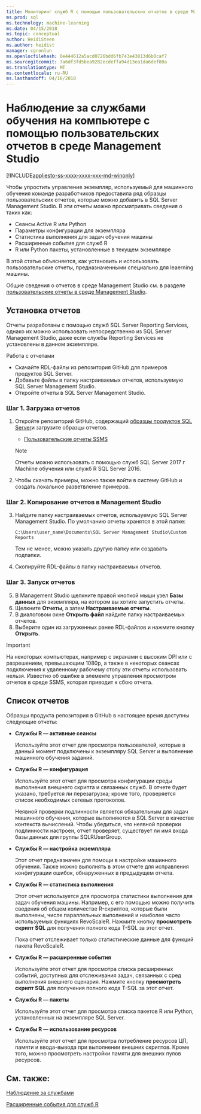 ```yaml
---
title: Мониторинг служб R с помощью пользовательских отчетов в среде Management Studio | Документы Microsoft
ms.prod: sql
ms.technology: machine-learning
ms.date: 04/15/2018
ms.topic: conceptual
author: HeidiSteen
ms.author: heidist
manager: cgronlun
ms.openlocfilehash: 0e444612a5acd0726bdd6fb743e43813d6b0caf7
ms.sourcegitcommit: 7a6df3fd5bea9282ecdeffa94d13ea1da6def80a
ms.translationtype: MT
ms.contentlocale: ru-RU
ms.lasthandoff: 04/16/2018
---
```

# <a name="monitor-machine-learning-services-using-custom-reports-in-management-studio"></a>Наблюдение за службами обучения на компьютере с помощью пользовательских отчетов в среде Management Studio
[!INCLUDE[appliesto-ss-xxxx-xxxx-xxx-md-winonly](../../includes/appliesto-ss-xxxx-xxxx-xxx-md-winonly.md)]

Чтобы упростить управление экземпляр, используемый для машинного обучения команде разработчиков предоставила ряд образцы пользовательских отчетов, которые можно добавить в SQL Server Management Studio. В эти отчеты можно просматривать сведения о таких как:

- Сеансы Active R или Python
- Параметры конфигурации для экземпляра
- Статистика выполнения для задач обучения машины
- Расширенные события для служб R
- R или Python пакеты, установленные в текущем экземпляре

В этой статье объясняется, как установить и использовать пользовательские отчеты, предназначенными специально для leaerning машины. 

Общие сведения о отчетов в среде Management Studio см. в разделе [пользовательские отчеты в среде Management Studio](../../ssms/object/custom-reports-in-management-studio.md).

## <a name="how-to-install-the-reports"></a>Установка отчетов

Отчеты разработаны с помощью служб SQL Server Reporting Services, однако их можно использовать непосредственно из SQL Server Management Studio, даже если службы Reporting Services не установлены в данном экземпляре. 

Работа с отчетами

* Скачайте RDL-файлы из репозитория GitHub для примеров продуктов SQL Server.
* Добавьте файлы в папку настраиваемых отчетов, используемую SQL Server Management Studio.
* Откройте отчеты в SQL Server Management Studio.


### <a name="step-1-download-the-reports"></a>Шаг 1. Загрузка отчетов

1. Откройте репозиторий GitHub, содержащий [образцы продуктов SQL Server](https://github.com/Microsoft/sql-server-samples)и загрузите образцы отчетов. 

    + [Пользовательские отчеты SSMS](https://github.com/Microsoft/sql-server-samples/tree/master/samples/features/machine-learning-services/ssms-custom-reports)

    > [!NOTE]
    > Отчеты можно использовать с помощью служб SQL Server 2017 г Machiine обучения или служб R SQL Server 2016.

2. Чтобы скачать примеры, можно также войти в систему GitHub и создать локальное разветвление примеров. 

### <a name="step-2-copy-the-reports-to-management-studio"></a>Шаг 2. Копирование отчетов в Management Studio

3. Найдите папку настраиваемых отчетов, используемую SQL Server Management Studio. По умолчанию отчеты хранятся в этой папке:
    
   `C:\Users\user_name\Documents\SQL Server Management Studio\Custom Reports`

   Тем не менее, можно указать другую папку или создавать подпапки.

4. Скопируйте RDL-файлы в папку настраиваемых отчетов.


### <a name="step-3-run-the-reports"></a>Шаг 3. Запуск отчетов

5. В Management Studio щелкните правой кнопкой мыши узел **Базы данных** для экземпляра, на котором вы хотите запустить отчеты.
6. Щелкните **Отчеты**, а затем **Настраиваемые отчеты**.
7. В диалоговом окне **Открыть файл** найдите папку настраиваемых отчетов.
8. Выберите один из загруженных ранее RDL-файлов и нажмите кнопку **Открыть**.

> [!IMPORTANT]
> На некоторых компьютерах, например с экранами с высоким DPI или с разрешением, превышающим 1080p, а также в некоторых сеансах подключения к удаленному рабочему столу эти отчеты использовать нельзя. Известно об ошибке в элементе управления просмотром отчетов в среде SSMS, которая приводит к сбою отчета.

## <a name="report-list"></a>Список отчетов

Образцы продукта репозитория в GitHub в настоящее время доступны следующие отчеты:

+ **Службы R — активные сеансы**

  Используйте этот отчет для просмотра пользователей, которые в данный момент подключены к экземпляру SQL Server и выполнение машинного обучения заданий. 
  
+ **Службы R — конфигурация**

  Используйте этот отчет для просмотра конфигурации среды выполнения внешнего скрипта и связанных служб. В отчете будет указано, требуется ли перезагрузка; кроме того, проверяется список необходимых сетевых протоколов. 
  
  Неявной проверки подлинности является обязательным для задач машинного обучения, которые выполняются в SQL Server в качестве контекста вычислений. Чтобы убедиться, что неявной проверки подлинности настроен, отчет проверяет, существует ли имя входа базы данных для группы SQLRUserGroup.

 + **Службы R — настройка экземпляра** 

   Этот отчет предназначен для помощи в настройке машинного обучения. Также можно выполнять в этом отчете для исправления конфигурации ошибок, обнаруженных в предыдущем отчета.
 
+ **Службы R — статистика выполнения**

  Этот отчет используется для просмотра статистики выполнения для задач обучения машины. Например, с его помощью можно получить сведения об общем количестве R-скриптов, которые были выполнены, числе параллельных выполнений и наиболее часто используемых функциях RevoScaleR. Нажмите кнопку **просмотреть скрипт SQL** для получения полного кода T-SQL за этот отчет.

  Пока отчет отслеживает только статистические данные для функций пакета RevoScaleR.

+ **Службы R — расширенные события**

  Используйте этот отчет для просмотра списка расширенных событий, доступных для отслеживания задач, связанных с сред выполнения внешнего сценария. Нажмите кнопку **просмотреть скрипт SQL** для получения полного кода T-SQL за этот отчет.

+ **Службы R — пакеты**

  Используйте этот отчет для просмотра списка пакетов R или Python, установленных на экземпляре SQL Server.

+ **Службы R — использование ресурсов**

  Используйте этот отчет для просмотра потребление ресурсов ЦП, памяти и ввода-вывода при выполнении внешних скриптов. Кроме того, можно просмотреть настройки памяти для внешних пулов ресурсов.

## <a name="see-also"></a>См. также:

[Наблюдение за службами](managing-and-monitoring-r-solutions.md)

[Расширенные события для служб R](extended-events-for-sql-server-r-services.md)

